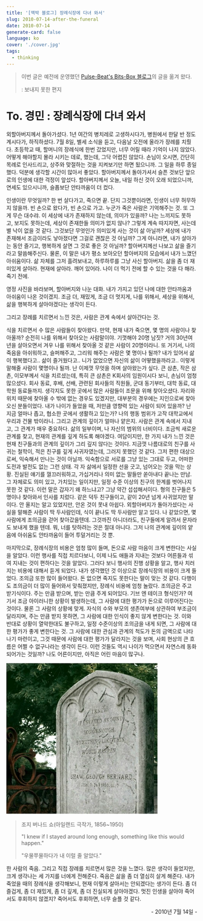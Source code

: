 ```yaml
---
title: '[맥박 블로그] 장례식장에 다녀 와서'
slug: 2010-07-14-after-the-funeral
date: 2010-07-14
generate-card: false
language: ko
cover: './cover.jpg'
tags:
  - thinking
---
```


> 이번 글은 예전에 운영했던 [Pulse-Beat's Bits-Box 블로그](https://pulsebeat.tistory.com/)의 글을 옮겨 왔다.
>
> : 보내지 못한 편지

# To. 경민 : 장례식장에 다녀 와서

외할아버지께서 돌아가셨다. 1년 여간의 병치레로 고생하시다가, 병원에서 한달 반 정도 계시다가, 하직하셨다. 7월 8일, 별세 소식을 듣고, 다음날 오전에 올라가 장례를 치뤘다. 초등학교 때, 할머니의 장례식에 한번 갔었지만, 너무 어릴 때라 기억이 나지 않았다. 어떻게 해야할지 몰라 시키는 데로, 했는데, 그닥 어렵진 않았다. 손님이 오시면, 간단히 목례로 인사드리고, 상주와 맞절하는 것을 지켜보기만 하면 됬으니까. 그 일을 하루 종일했다. 덕분에 생각할 시간이 많아서 좋았다. 할아버지께서 돌아가셔서 슬픈 것보단 앞으로의 인생에 대한 걱정이 앞섰다. 할아버지께서 오늘, 내일 하신 것이 오래 되었으니까, 연세도 있으시니까, 슬픔보단 안타까움이 더 컸다.

인생이란 무엇일까? 한 번 살다가고, 죽으면 끝. 단지 그것뿐이라면, 인생이 너무 허무하지 않을까. 빈 손으로 왔다가, 빈 손으로 가고. 누군가 죽은 사람은 기억해주는 것. 또 그게 무슨 대수랴. 이 세상에 내가 존재하지 않는데, 의미가 있을까? 나는 느끼지도 못하고, 보지도 못하는데, 세상이 존재한들 의미가 없지 않나? 그렇게 계속 따지자면, 사는데 별 낙이 없을 것 같다. 그것보단 무엇인가 의미있게 사는 것이 삶 아닐까? 세상에 내가 존재해서 조금이라도 낳아졌다면 그걸로 괜찮은 것 아닐까? 그게 아니라면, 내가 살아가는 동안 즐기고, 행복하게 살면 그 것로 좋은 것 아닐까? 할아버지께선 나보고 삶을 즐기라고 말씀해주신다. 물론, 이 말은 내가 평소 보아오던 할아버지의 모습에서 내가 느꼈던 아쉬움이다. 삶 자체를 그저 흘려보내고, 하루하루를 그냥 사신 할아버지. 삶을 좀 더 재미있게 살아라. 현재에 살아라. 깨어 있어라. 나이 더 먹기 전에 할 수 있는 것을 다 해라. 죽기 전에.

영정 사진을 바라보며, 할아버지와 나눈 대화. 내가 가지고 있던 나에 대한 안타까움과 아쉬움이 나온 것이겠지. 조금 더, 재밌게, 조금 더 멋지게, 나를 위해서, 세상을 위해서, 삶을 행복하게 살아야겠다는 생각이 든다.

그리고 장례를 치르면서 느낀 것은, 사람은 관계 속에서 살아간다는 것.

식을 치르면서 수 많은 사람들이 찾아왔다. 만약, 현재 내가 죽으면, 몇 명의 사람이나 찾아올까? 순전히 나를 위해서 찾아오는 사람말이야. 기껏해야 20명 남짓? 거의 30년여년을 살아오면서 겨우 나를 위해서 찾아올 것 같은 사람이 20명이라니. 또 거기서, 나의 죽음을 아쉬워하고, 슬퍼해주고, 그리워 해주는 사람은 몇 명이나 될까? 내가 있어서 삶이 행복했다고.. 삶이 즐거웠다고.. 니가 없었으면 자신의 삶이 어떻했을까라고.. 이렇게 말해줄 사람이 몇명이나 될까. 난 이제껏 무엇을 하며 살아왔는가 싶다. 큰 삼촌, 작은 삼촌, 이모부께서 식을 치르셨는데, 특히 큰 삼촌은 K회사의 임원이시다 보니, 손님이 엄청 많으셨다. 회사 동료, 후배, 선배, 관련된 회사들의 직원들, 군대 동기부터, 대학 동료, 대학원 동료들까지. 생각지도 못한 곳에서 많은 사람들이 조문을 위해 찾아오셨다. 자리와 위치 때문에 찾아올 수 밖에 없는 경우도 있겠지만, 대부분의 경우에는 지인으로써 찾아오신 분들이었다. 내가 나이가 들었을 때, 저만큼 영향력 있는 사람이 되어 있을까? 난 지금 얼마나 좁고, 협소한 곳에서 생활하고 있는가? 나의 행동 범위가 고작 대학교에서 우리과 건물 밖이라니. 그리고 관계의 깊이가 얼마나 얕은지. 사람은 관계 속에서 지내고, 그 관계가 매우 중요하다. 삶의 일부이며, 나 자신의 범위의 너비이다. 조금씩 새로운 관계를 찾고, 현재의 관계를 깊게 하도록 해야겠다. 여담이지만, 한 가지 내가 느낀 것은 현재 친구들과의 관계의 깊이가 그리 깊지 않다는 것이다. 지금껏 나름대로의 친구를 사귀는 철학이, 적은 친구를 깊게 사귀자였는데, 그러지 못했던 것 같다. 그저 편한 대상으로써, 익숙해서 만나는 것이 아닐까. 익숙함으로 서로를 그냥 있는 그대로 두고, 어떠한 도전과 발전도 없는 그런 상태. 각 자 삶에서 일정한 선을 긋고, 넘어오는 것을 막는 상황. 진실된 얘기를 껄끄러워하고, 가십거리나 의미 없는 말들만 쏟아내다 끝나는 만남. 그 자체로도 의미 있고, 가치있는 일이지만, 일정 수준 이상의 친구의 한계를 벗어나지 못한 것 같다. 이런 말은 갑자기 왜 하느냐고? 그냥 약간 섭섭해서이다. 형의 친구들은 5명이나 찾아와서 인사를 치렀다. 같은 덕두 친구들이고, 같이 20년 넘게 사귀었지만 말이다. 안 올지는 알고 있었지만, 안온 것이 못내 아쉽다. 외할아버지가 돌아가셨다는 사실을 말해준 사람이 딱 두사람인데, 식이 끝나도 딱 두사람만 알고 있다. 나 같았으면, 몇 사람에게 조의금을 걷어 찾아갔을텐데. 그것까진 아니더라도, 친구들에게 알려서 문자라도 보내게 했을 텐데. 뭐, 너를 탓하려는 것은 절대 아니다. 그저 나의 관계에 깊이의 얕음에 아쉬움도 안타까움이 들어 투덜거리는 것 뿐.

마지막으로, 장례식장의 비용은 엄청 많이 들며, 돈으로 사람 마음이 크게 변한다는 사실을 알았다. 이런 행사를 직접 치르다보니, 이제 나도 애들과 지내는 것보다 어른들과 섞여 지내는 것이 편하다는 것을 알았다. 그러다 보니 행사의 진행 상황을 알고, 행사 치러지는 비용에 대해서 듣게 되었다. 내가 생각했던 것 이상으로 장례식장의 비용이 크게 들었다. 조의금 또한 많이 들어왔다. 돈 없으면 죽지도 못한다는 말이 맞는 것 같다. 다행이도 조의금이 더 많이 들어와서 맞춰졌지만, 장례식 비용에 엄청 놀랐다. 조의금은 주고 받기식이다. 주는 만큼 받으며, 받는 만큼 주게 되어있다. 기브 엔 테이크 형식인가? 여기서 조금 아이러니한 상황이 발생하는데, 그 사람에 대한 평가가 돈으로 이루어진다는 것이다. 물론 그 사람의 상황에 맞게. 자식의 수와 부모의 생존여부에 상관하여 부조금이 달라지며, 주는 만큼 받지 못하면, 그 사람에 대한 인식이 좋지 않게 변한다는 것. 이와 반대로 상황이 열악한대도 불구하고, 일정 수준이상의 조의금을 내게 되면, 그 사람에 대한 평가가 좋게 변한다는 것. 그 사람에 대한 관심과 관계의 척도가 돈의 금액으로 나타나기 마련이고, 그것 때문에 사람에 대한 평가가 달라지는 것을 보며, 사회 현상의 큰 흐름은 어쩔 수 없구나라는 생각이 든다. 이런 것들도 역시 나이가 먹으면서 자연스레 동화되어가는 것일까? 나도 어른이지만, 아직은 어린 마음이 많구나.

![조지 버나드 쇼 비석](./cover1.jpg)

> 조지 버나드 쇼(아일랜드 극작가, 1856~1950)
>
> "I knew if I stayed around long enough, something like this would happen."
>
> "우물쭈물하다가 내 이럴 줄 알았다."

한 사람의 죽음. 그리고 직접 장례를 치르면서 많은 것을 느꼈다. 많은 생각이 들었지만, 크게 생각나는 세 가지를 너에게 전해준다. 죽음은 삶을 좀 더 열심히 살게 해준다. 내가 죽었을 때의 장례식을 생각해보니, 현재 이렇게 살아서는 안되겠다는 생가이 든다. 좀 더 즐겁게, 좀 더 재밌게, 좀 더 깊게, 좀 더 진실되게 살아야겠다. 멋진 인생을 살아야 죽어서도 후회하지 않겠지? 죽어서도 후회하면, 너무 슬플 것 같다.

 <p style="text-align:right;">- 2010년 7월 14일 -</p>
